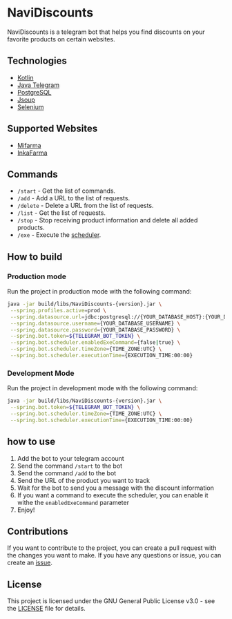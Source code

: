 # NaviDiscounts

NaviDiscounts is a telegram bot that helps you find discounts on your favorite products on certain websites.

## Technologies

- [Kotlin](https://kotlinlang.org/)
- [Java Telegram](https://github.com/rubenlagus/TelegramBots)
- [PostgreSQL](https://www.postgresql.org/)
- [Jsoup](https://jsoup.org/)
- [Selenium](https://www.selenium.dev/)

## Supported Websites

- [Mifarma](https://www.mifarma.com.pe/)
- [InkaFarma](https://inkafarma.pe/)

## Commands

- `/start` - Get the list of commands.
- `/add` - Add a URL to the list of requests.
- `/delete` - Delete a URL from the list of requests.
- `/list` - Get the list of requests.
- `/stop` - Stop receiving product information and delete all added products.
- `/exe` - Execute the [scheduler](src/main/kotlin/net/andrecarbajal/telegramdiscountsbot/bot/Scheduler.kt).

## How to build

### Production mode

Run the project in production mode with the following command:

   ```bash
   java -jar build/libs/NaviDiscounts-{version}.jar \
    --spring.profiles.active=prod \
    --spring.datasource.url=jdbc:postgresql://{YOUR_DATABASE_HOST}:{YOUR_DATABASE_PORT}/{YOUR_DATABASE_NAME} \
    --spring.datasource.username={YOUR_DATABASE_USERNAME} \
    --spring.datasource.password={YOUR_DATABASE_PASSWORD} \
    --spring.bot.token=${TELEGRAM_BOT_TOKEN} \
    --spring.bot.scheduler.enabledExeCommand={false|true} \
    --spring.bot.scheduler.timeZone={TIME_ZONE:UTC} \
    --spring.bot.scheduler.executionTime={EXECUTION_TIME:00:00}
   ```

### Development Mode

Run the project in development mode with the following command:

   ```bash
   java -jar build/libs/NaviDiscounts-{version}.jar \
    --spring.bot.token=${TELEGRAM_BOT_TOKEN} \
    --spring.bot.scheduler.timeZone={TIME_ZONE:UTC} \
    --spring.bot.scheduler.executionTime={EXECUTION_TIME:00:00}
   ```

## how to use

1. Add the bot to your telegram account
2. Send the command `/start` to the bot
3. Send the command `/add` to the bot
4. Send the URL of the product you want to track
5. Wait for the bot to send you a message with the discount information
6. If you want a command to execute the scheduler, you can enable it withe the `enabledExeCommand` parameter
7. Enjoy!

## Contributions

If you want to contribute to the project, you can create a pull request with the changes you want to make. If you have
any questions or issue, you can create an [issue](https://github.com/andre-carbajal/NaviDiscounts/issues).

## License

This project is licensed under the GNU General Public License v3.0 - see the [LICENSE](LICENSE) file for details.

